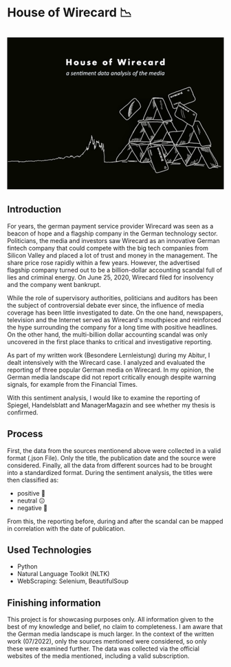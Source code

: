 # House of Wirecard 📉

![Alt-Text](Files/House-of-Wirecard.png)
---
## Introduction
For years, the german payment service provider Wirecard was seen as a beacon of hope and a flagship company in the German technology sector. Politicians, the media and investors saw Wirecard as an innovative German fintech company that could compete with the big tech companies from Silicon Valley and placed a lot of trust and money in the management. The share price rose rapidly within a few years. However, the advertised flagship company turned out to be a billion-dollar accounting scandal full of lies and criminal energy. On June 25, 2020, Wirecard filed for insolvency and the company went bankrupt. 

While the role of supervisory authorities, politicians and auditors has been the subject of controversial debate ever since, the influence of media coverage has been little investigated to date. On the one hand, newspapers, television and the Internet served as Wirecard's mouthpiece and reinforced the hype surrounding the company for a long time with positive headlines. On the other hand, the multi-billion dollar accounting scandal was only uncovered in the first place thanks to critical and investigative reporting.

As part of my written work (Besondere Lernleistung) during my Abitur, I dealt intensively with the Wirecard case. I analyzed and evaluated the reporting of three popular German media on Wirecard. In my opinion, the German media landscape did not report critically enough despite warning signals, for example from the Financial Times.

With this sentiment analysis, I would like to examine the reporting of Spiegel, Handelsblatt and ManagerMagazin and see whether my thesis is confirmed.

## Process
First, the data from the sources mentionend above were collected in a valid format (.json File). Only the title, the publication date and the source were considered. Finally, all the data from different sources had to be brought into a standardized format.
During the sentiment analysis, the titles were then classified as:
- positive 🙂
- neutral 😐
- negative 🙁

From this, the reporting before, during and after the scandal can be mapped in correlation with the date of publication.

## Used Technologies
- Python
- Natural Language Toolkit (NLTK)
- WebScraping: Selenium, BeautifulSoup


## Finishing information
This project is for showcasing purposes only. All information given to the best of my knowledge and belief, no claim to completeness. I am aware that the German media landscape is much larger. In the context of the written work (07/2022), only the sources mentioned were considered, so only these were examined further. The data was collected via the official websites of the media mentioned, including a valid subscription.

